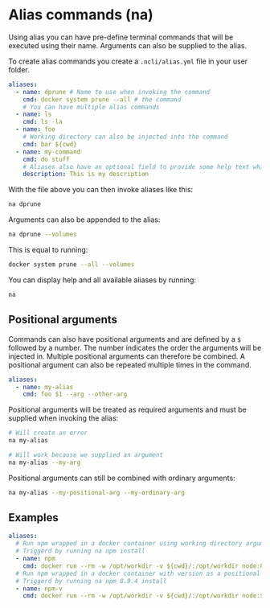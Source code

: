 # Alias commands (na)
Using alias you can have pre-define terminal commands that will be executed using their name. Arguments can also be supplied to the alias.

To create alias commands you create a `.ncli/alias.yml` file in your user folder.

```yaml
aliases:
  - name: dprune # Name to use when invoking the command
    cmd: docker system prune --all # the command
    # You can have multiple alias commands
  - name: ls
    cmd: ls -la
  - name: foo
    # Working directory can also be injected into the command
    cmd: bar ${cwd}
  - name: my-command
    cmd: do stuff
    # Aliases also have an optional field to provide some help text which will be displayed when displaying alias help.
    description: This is my description
```

With the file above you can then invoke aliases like this:
```bash
na dprune
```

Arguments can also be appended to the alias:
```bash
na dprune --volumes
```

This is equal to running:
```bash
docker system prune --all --volumes
```

You can display help and all available aliases by running:
```bash
na
```

## Positional arguments
Commands can also have positional arguments and are defined by a `$` followed by a number. The number indicates the order the arguments will be injected in. Multiple positional arguments can therefore be combined. A positional argument can also be repeated multiple times in the command.

```yaml
aliases:
  - name: my-alias
    cmd: foo $1 --arg --other-arg
```

Positional arguments will be treated as required arguments and must be supplied when invoking the alias:

```bash
# Will create an error
na my-alias

# Will work because we supplied an argument
na my-alias --my-arg
```

Positional arguments can still be combined with ordinary arguments:

```bash
na my-alias --my-positional-arg --my-ordinary-arg
```

## Examples

```yaml
aliases:
  # Run npm wrapped in a docker container using working directory argument
  # Triggerd by running na npm install
  - name: npm
    cmd: docker run --rm -w /opt/workdir -v ${cwd}/:/opt/workdir node:8.9.4-alpine npm
  # Run npm wrapped in a docker container with version as a positional argument
  # Triggerd by running na npm 8.9.4 install
  - name: npm-v
    cmd: docker run --rm -w /opt/workdir -v ${cwd}/:/opt/workdir node:$1-alpine npm
```